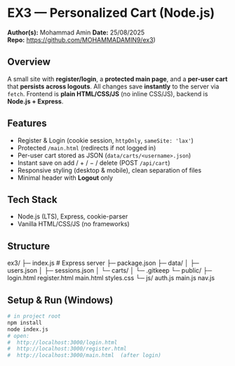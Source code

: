 # EX3 — Personalized Cart (Node.js)

**Author(s):** Mohammad Amin 
**Date:** 25/08/2025  
**Repo:** https://github.com/MOHAMMADAMIN9/ex3) 

## Overview
A small site with **register/login**, a **protected main page**, and a **per-user cart** that **persists across logouts**.
All changes save **instantly** to the server via `fetch`. Frontend is **plain HTML/CSS/JS** (no inline CSS/JS), backend is **Node.js + Express**.

## Features
- Register & Login (cookie session, `httpOnly`, `sameSite: 'lax'`)
- Protected `/main.html` (redirects if not logged in)
- Per-user cart stored as JSON (`data/carts/<username>.json`)
- Instant save on add / + / − / delete (POST `/api/cart`)
- Responsive styling (desktop & mobile), clean separation of files
- Minimal header with **Logout** only

## Tech Stack
- Node.js (LTS), Express, cookie-parser  
- Vanilla HTML/CSS/JS (no frameworks)

## Structure
ex3/
├─ index.js # Express server
├─ package.json
├─ data/
│ ├─ users.json
│ ├─ sessions.json
│ └─ carts/
│ └─ .gitkeep
└─ public/
├─ login.html register.html main.html styles.css
└─ js/ auth.js main.js nav.js


## Setup & Run (Windows)
```bash
# in project root
npm install
node index.js
# open:
#  http://localhost:3000/login.html
#  http://localhost:3000/register.html
#  http://localhost:3000/main.html  (after login)


